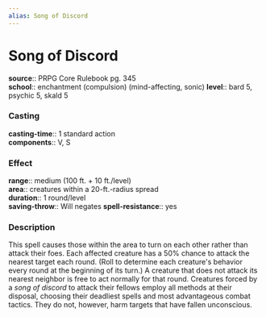 ```yaml
---
alias: Song of Discord
---
```


# Song of Discord 

**source**:: PRPG Core Rulebook pg. 345  
**school**:: enchantment (compulsion) (mind-affecting, sonic)
**level**:: bard 5, psychic 5, skald 5

### Casting 

**casting-time**:: 1 standard action  
**components**:: V, S

### Effect 

**range**:: medium (100 ft. + 10 ft./level)  
**area**:: creatures within a 20-ft.-radius spread  
**duration**:: 1 round/level  
**saving-throw**:: Will negates
**spell-resistance**:: yes

### Description 

This spell causes those within the area to turn on each other rather than attack their foes. Each affected creature has a 50% chance to attack the nearest target each round. (Roll to determine each creature's behavior every round at the beginning of its turn.) A creature that does not attack its nearest neighbor is free to act normally for that round. Creatures forced by a *song of discord* to attack their fellows employ all methods at their disposal, choosing their deadliest spells and most advantageous combat tactics. They do not, however, harm targets that have fallen unconscious.

